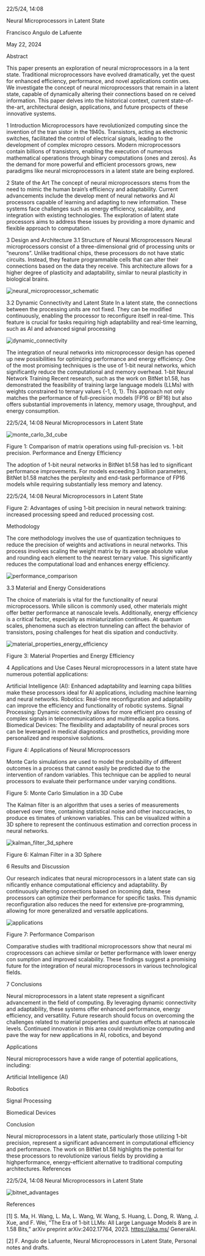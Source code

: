 
22/5/24, 14:08 

Neural Microprocessors in Latent State

 Francisco Angulo de Lafuente
 
 May 22, 2024
 
 Abstract
 
 
 This paper presents an exploration of neural microprocessors in a la
tent state. Traditional microprocessors have evolved dramatically, yet the
 quest for enhanced efficiency, performance, and novel applications contin
ues. We investigate the concept of neural microprocessors that remain in a
 latent state, capable of dynamically altering their connections based on re
ceived information. This paper delves into the historical context, current
 state-of-the-art, architectural design, applications, and future prospects
 of these innovative systems.
 
 
 1 Introduction
 Microprocessors have revolutionized computing since the invention of the tran
sistor in the 1940s. Transistors, acting as electronic switches, facilitated the
 control of electrical signals, leading to the development of complex micropro
cessors. Modern microprocessors contain billions of transistors, enabling the
 execution of numerous mathematical operations through binary computations
 (ones and zeros). As the demand for more powerful and efficient processors
 grows, new paradigms like neural microprocessors in a latent state are being
 explored.
 
 
 2 State of the Art
 The concept of neural microprocessors stems from the need to mimic the human
 brain’s efficiency and adaptability. Current advancements include the develop
ment of neural networks and AI processors capable of learning and adapting
 to new information. These systems face challenges such as energy efficiency,
 scalability, and integration with existing technologies. The exploration of latent
 state processors aims to address these issues by providing a more dynamic and
 flexible approach to computation.
 
 
3 Design and Architecture
 3.1 Structure of Neural Microprocessors
 Neural microprocessors consist of a three-dimensional grid of processing units or
 ”neurons”. Unlike traditional chips, these processors do not have static circuits.
 Instead, they feature programmable cells that can alter their connections based
 on the data they receive. This architecture allows for a higher degree of plasticity
 and adaptability, similar to neural plasticity in biological brains.
 
![neural_microprocessor_schematic](https://github.com/Agnuxo1/Neural-Microprocessors-in-Latent-State-/assets/166046035/273ceb74-40de-4649-ba42-1fce66429340)

 3.2 Dynamic Connectivity and Latent State
 In a latent state, the connections between the processing units are not fixed.
 They can be modified continuously, enabling the processor to reconfigure itself
 in real-time. This feature is crucial for tasks requiring high adaptability and
 real-time learning, such as AI and advanced signal processing

 ![dynamic_connectivity](https://github.com/Agnuxo1/Neural-Microprocessors-in-Latent-State-/assets/166046035/87ef6236-a2a1-4085-9a2f-150305557202)

The integration of neural networks into microprocessor design has opened up new possibilities for
optimizing performance and energy efficiency. One of the most promising techniques is the use of
1-bit neural networks, which significantly reduce the computational and memory overhead.
1-bit Neural Network Training
Recent research, such as the work on BitNet b1.58, has demonstrated the feasibility of training
large language models (LLMs) with weights constrained to ternary values {-1, 0, 1}. This approach
not only matches the performance of full-precision models (FP16 or BF16) but also offers
substantial improvements in latency, memory usage, throughput, and energy consumption.

22/5/24, 14:08 Neural Microprocessors in Latent State

![monte_carlo_3d_cube](https://github.com/Agnuxo1/Neural-Microprocessors-in-Latent-State-/assets/166046035/62ae9bb8-9200-4b62-bf4a-85d09c5a7863)


Figure 1: Comparison of matrix operations using full-precision vs. 1-bit precision.
Performance and Energy Efficiency

The adoption of 1-bit neural networks in BitNet b1.58 has led to significant performance
improvements. For models exceeding 3 billion parameters, BitNet b1.58 matches the perplexity
and end-task performance of FP16 models while requiring substantially less memory and latency.

22/5/24, 14:08 Neural Microprocessors in Latent State



Figure 2: Advantages of using 1-bit precision in neural network training: increased processing
speed and reduced processing cost.

Methodology

The core methodology involves the use of quantization techniques to reduce the precision of
weights and activations in neural networks. This process involves scaling the weight matrix by its
average absolute value and rounding each element to the nearest ternary value. This significantly
reduces the computational load and enhances energy efficiency.

![performance_comparison](https://github.com/Agnuxo1/Neural-Microprocessors-in-Latent-State-/assets/166046035/bb715bef-3ad7-422e-ae3a-d07dd65c2377)


 3.3 Material and Energy Considerations
 
 The choice of materials is vital for the functionality of neural microprocessors.
 While silicon is commonly used, other materials might offer better performance
 at nanoscale levels. Additionally, energy efficiency is a critical factor, especially
 as miniaturization continues. At quantum scales, phenomena such as electron
 tunneling can affect the behavior of transistors, posing challenges for heat dis
sipation and conductivity.

![material_properties_energy_efficiency](https://github.com/Agnuxo1/Neural-Microprocessors-in-Latent-State-/assets/166046035/5c5cd1d7-6a9b-4060-b23a-69515be4c828)

 
Figure 3: Material Properties and Energy Efficiency

 4 Applications and Use Cases
 Neural microprocessors in a latent state have numerous potential applications:

 Artificial Intelligence (AI): Enhanced adaptability and learning capa
bilities make these processors ideal for AI applications, including machine
 learning and neural networks.
 Robotics: Real-time reconfiguration and adaptability can improve the
 efficiency and functionality of robotic systems.
 Signal Processing: Dynamic connectivity allows for more efficient pro
cessing of complex signals in telecommunications and multimedia applica
tions.
 Biomedical Devices: The flexibility and adaptability of neural proces
sors can be leveraged in medical diagnostics and prosthetics, providing
 more personalized and responsive solutions.

Figure 4: Applications of Neural Microprocessors

 Monte Carlo simulations are used to model the probability of different outcomes
 in a process that cannot easily be predicted due to the intervention of random
 variables. This technique can be applied to neural processors to evaluate their
 performance under varying conditions.
 
Figure 5: Monte Carlo Simulation in a 3D Cube


 The Kalman filter is an algorithm that uses a series of measurements observed
 over time, containing statistical noise and other inaccuracies, to produce es
timates of unknown variables. This can be visualized within a 3D sphere to
 represent the continuous estimation and correction process in neural networks.

 ![kalman_filter_3d_sphere](https://github.com/Agnuxo1/Neural-Microprocessors-in-Latent-State-/assets/166046035/60c47482-70fe-4926-9f46-284bff1f3678)
 
Figure 6: Kalman Filter in a 3D Sphere

 6 Results and Discussion
 
 Our research indicates that neural microprocessors in a latent state can sig
nificantly enhance computational efficiency and adaptability. By continuously
 altering connections based on incoming data, these processors can optimize their
 performance for specific tasks. This dynamic reconfiguration also reduces the
 need for extensive pre-programming, allowing for more generalized and versatile
 applications.

 ![applications](https://github.com/Agnuxo1/Neural-Microprocessors-in-Latent-State-/assets/166046035/fb71627c-2890-466a-ba65-c4d54d957bcb)

 
Figure 7: Performance Comparison

 Comparative studies with traditional microprocessors show that neural mi
croprocessors can achieve similar or better performance with lower energy con
sumption and improved scalability. These findings suggest a promising future
 for the integration of neural microprocessors in various technological fields.
 
 7 Conclusions
 
 Neural microprocessors in a latent state represent a significant advancement in
 the field of computing. By leveraging dynamic connectivity and adaptability,
 these systems offer enhanced performance, energy efficiency, and versatility.
 Future research should focus on overcoming the challenges related to material
 properties and quantum effects at nanoscale levels. Continued innovation in
 this area could revolutionize computing and pave the way for new applications
 in AI, robotics, and beyond
 
Applications

Neural microprocessors have a wide range of potential applications, including:

Artificial Intelligence (AI)

Robotics

Signal Processing

Biomedical Devices



Conclusion

Neural microprocessors in a latent state, particularly those utilizing 1-bit precision, represent a
significant advancement in computational efficiency and performance. The work on BitNet b1.58
highlights the potential for these processors to revolutionize various fields by providing a highperformance, energy-efficient alternative to traditional computing architectures.
References

22/5/24, 14:08 Neural Microprocessors in Latent State

![bitnet_advantages](https://github.com/Agnuxo1/Neural-Microprocessors-in-Latent-State-/assets/166046035/02876c76-341e-4419-9523-714de6bdb272)


 References
 
 [1] S. Ma, H. Wang, L. Ma, L. Wang, W. Wang, S. Huang, L. Dong, R. Wang,
 J. Xue, and F. Wei, ”The Era of 1-bit LLMs: All Large Language Models
 8
are in 1.58 Bits,” arXiv preprint arXiv:2402.17764, 2023. https://aka.ms/
 GeneralAI.
 
 [2] F. Angulo de Lafuente, Neural Microprocessors in Latent State, Personal
 notes and drafts.

